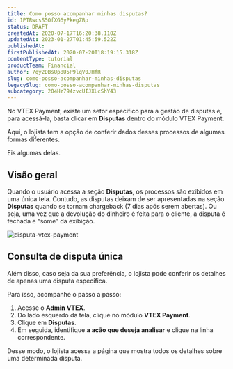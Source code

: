 ```yaml
---
title: Como posso acompanhar minhas disputas?
id: 1PTRwcsS5OfXG6yPkegZBp
status: DRAFT
createdAt: 2020-07-17T16:20:38.110Z
updatedAt: 2023-01-27T01:45:59.522Z
publishedAt: 
firstPublishedAt: 2020-07-20T18:19:15.318Z
contentType: tutorial
productTeam: Financial
author: 7qy2DBsUp8U5P9lqV0JHfR
slug: como-posso-acompanhar-minhas-disputas
legacySlug: como-posso-acompanhar-minhas-disputas
subcategory: 204Hz794zvcUIJXLcShY43
---
```


No VTEX Payment, existe um setor específico para a gestão de disputas e, para acessá-la, basta clicar em **Disputas** dentro do módulo VTEX Payment. 

Aqui, o lojista tem a opção de conferir dados desses processos de algumas formas diferentes.

Eis algumas delas.

## Visão geral

Quando o usuário acessa a seção **Disputas**, os processos são exibidos em uma única tela. Contudo, as disputas deixam de ser apresentadas na seção **Disputas** quando se tornam chargeback (7 dias após serem abertas). Ou seja, uma vez que a devolução do dinheiro é feita para o cliente, a disputa é fechada e “some” da exibição.

![disputa-vtex-payment](https://images.ctfassets.net/alneenqid6w5/5E3vzxX10nWod99okmR5Ey/5afc15fd3c9b3bfb57d9d55ddd51f4f8/image.png)

## Consulta de disputa única

Além disso, caso seja da sua preferência, o lojista pode conferir os detalhes de apenas uma disputa específica. 

Para isso, acompanhe o passo a passo:

1. Acesse o **Admin VTEX**.
2. Do lado esquerdo da tela, clique no módulo **VTEX Payment**.
3. Clique em **Disputas**.
4. Em seguida, identifique **a ação que deseja analisar** e clique na linha correspondente.

Desse modo, o lojista acessa a página que mostra todos os detalhes sobre uma determinada disputa.
